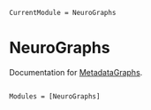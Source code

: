 ```@meta
CurrentModule = NeuroGraphs
```

# NeuroGraphs

Documentation for [MetadataGraphs](https://github.com/JuliaNeuroscience/NeuroGraphs.jl).

```@index
```

```@autodocs
Modules = [NeuroGraphs]
```
